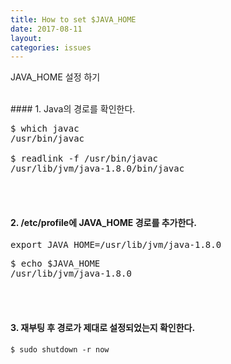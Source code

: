 ```yaml
---
title: How to set $JAVA_HOME
date: 2017-08-11
layout:
categories: issues
---
```


JAVA_HOME 설정 하기

<br>
#### 1. Java의 경로를 확인한다.

<pre>
$ which javac
/usr/bin/javac

$ readlink -f /usr/bin/javac
/usr/lib/jvm/java-1.8.0/bin/javac
</pre>

<br><br>
#### 2. /etc/profile에 JAVA_HOME 경로를 추가한다.

<pre>
export JAVA_HOME=/usr/lib/jvm/java-1.8.0
</pre>

<pre>
$ echo $JAVA_HOME
/usr/lib/jvm/java-1.8.0
</pre>

<br><br>
#### 3. 재부팅 후 경로가 제대로 설정되었는지 확인한다.

```
$ sudo shutdown -r now
```
